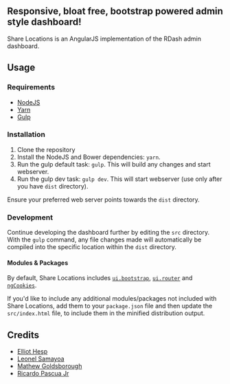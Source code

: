 ## Responsive, bloat free, bootstrap powered admin style dashboard!

Share Locations is an AngularJS implementation of the RDash admin dashboard.

## Usage
### Requirements
* [NodeJS](https://nodejs.org)
* [Yarn](https://yarnpkg.com/)
* [Gulp](https://gulpjs.com/)

### Installation
1. Clone the repository
2. Install the NodeJS and Bower dependencies: `yarn`.
3. Run the gulp default task: `gulp`. This will build any changes and start webserver.
4. Run the gulp dev task: `gulp dev`. This will start webserver (use only after you have `dist` directory).

Ensure your preferred web server points towards the `dist` directory.

### Development
Continue developing the dashboard further by editing the `src` directory. With the `gulp` command, any file changes made will automatically be compiled into the specific location within the `dist` directory.

#### Modules & Packages
By default, Share Locations includes [`ui.bootstrap`](http://angular-ui.github.io/bootstrap/), [`ui.router`](https://github.com/angular-ui/ui-router) and [`ngCookies`](https://docs.angularjs.org/api/ngCookies). 

If you'd like to include any additional modules/packages not included with Share Locations, add them to your `package.json` file and then update the `src/index.html` file, to include them in the minified distribution output.

## Credits
* [Elliot Hesp](https://github.com/Ehesp)
* [Leonel Samayoa](https://github.com/lsamayoa)
* [Mathew Goldsborough](https://github.com/mgoldsborough)
* [Ricardo Pascua Jr](https://github.com/rdpascua)

